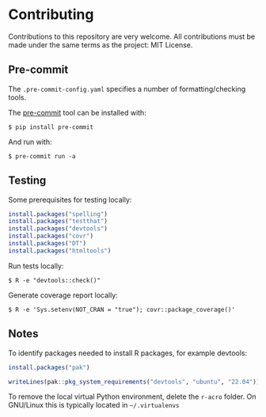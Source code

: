 # Contributing

Contributions to this repository are very welcome. All contributions must be
made under the same terms as the project: MIT License.

## Pre-commit

The `.pre-commit-config.yaml` specifies a number of formatting/checking tools.

The [pre-commit](https://pre-commit.com) tool can be installed with:

```
$ pip install pre-commit
```

And run with:

```
$ pre-commit run -a
```

## Testing

Some prerequisites for testing locally:

```R
install.packages("spelling")
install.packages("testthat")
install.packages("devtools")
install.packages("covr")
install.packages("DT")
install.packages("htmltools")
```

Run tests locally:

```
$ R -e "devtools::check()"
```

Generate coverage report locally:

```
$ R -e 'Sys.setenv(NOT_CRAN = "true"); covr::package_coverage()'
```

## Notes

To identify packages needed to install R packages, for example devtools:

```R
install.packages("pak")

writeLines(pak::pkg_system_requirements("devtools", "ubuntu", "22.04"))
```

To remove the local virtual Python environment, delete the `r-acro` folder.
On GNU/Linux this is typically located in `~/.virtualenvs`
